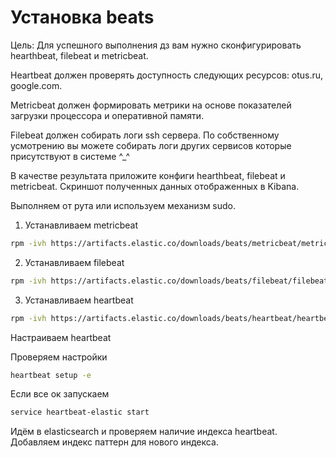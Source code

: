 # Установка beats
Цель: Для успешного выполнения дз вам нужно сконфигурировать hearthbeat, filebeat и metricbeat.

Heartbeat должен проверять доступность следующих ресурсов: otus.ru, google.com.

Metricbeat должен формировать метрики на основе показателей загрузки процессора и оперативной памяти.

Filebeat должен собирать логи ssh сервера. По собственному усмотрению вы можете собирать логи других сервисов которые присутствуют в системе ^_^

В качестве результата приложите конфиги hearthbeat, filebeat и metricbeat. Скриншот полученных данных отображенных в Kibana.

Выполняем от рута или используем механизм sudo.

1. Устанавливаем metricbeat
```bash
rpm -ivh https://artifacts.elastic.co/downloads/beats/metricbeat/metricbeat-7.9.1-x86_64.rpm
```
2. Устанавливаем filebeat
```bash
rpm -ivh https://artifacts.elastic.co/downloads/beats/filebeat/filebeat-7.9.1-x86_64.rpm
```
3. Устанавливаем heartbeat
```bash
rpm -ivh https://artifacts.elastic.co/downloads/beats/heartbeat/heartbeat-7.9.1-x86_64.rpm
```

Настраиваем heartbeat



Проверяем настройки 
```bash
heartbeat setup -e
```
Если все ок запускаем 
```bash
service heartbeat-elastic start
```

Идём в elasticsearch и проверяем наличие индекса heartbeat. 
Добавляем индекс паттерн для нового индекса.

